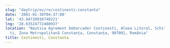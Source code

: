 ```yaml
---
slug: "daytrip/eu/ro/costinesti-constanta"
date: '2001-01-30T04:37:00'
lat: '43.94720916740221'
lng: '28.63524772460937'
location: "Nautica Agrement Debarcader Costinesti, Aleea Litoral, Schitu, Costineș\
  ti, Zona Metropolitană Constanța, Constanța, 907091, România"
title: Costinesti, Constanta
---
```



